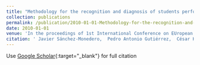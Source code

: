 ```yaml
---
title: "Methodology for the recognition and diagnosis of students performance by discriminant analisys and artificial neural networks"
collection: publications
permalink: /publication/2010-01-01-Methodology-for-the-recognition-and-diagnosis-of-students-performance-by-discriminant-analisys-and-artificial-neural-networks
date: 2010-01-01
venue: 'In the proceedings of 1st International Conference on EUropean Transnational Education (ICEUTE2010)'
citation: ' Javier Sánchez-Monedero,  Pedro Antonio Gutiérrez,  César Hervás-Martínez,  Manuel Cruz-Ramírez,  Juan Carlos Fernández,  Francisco Fernandez-Navarro, &quot;Methodology for the recognition and diagnosis of students performance by discriminant analisys and artificial neural networks.&quot; In the proceedings of 1st International Conference on EUropean Transnational Education (ICEUTE2010), 2010, pp. 107-115.'
---
```

Use [Google Scholar](https://scholar.google.com/scholar?q=Methodology+for+the+recognition+and+diagnosis+of+students+performance+by+discriminant+analisys+and+artificial+neural+networks){:target="_blank"} for full citation